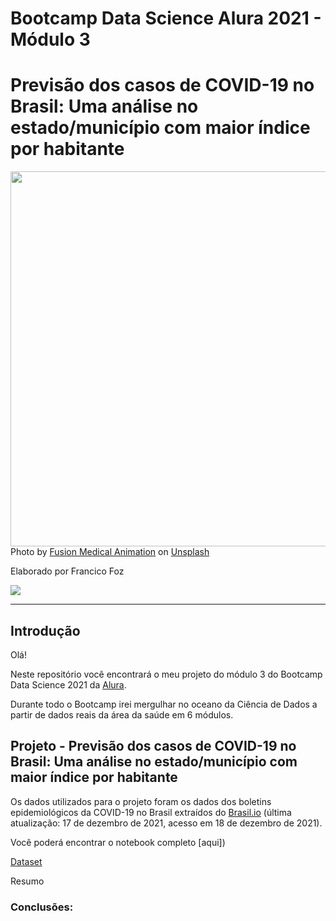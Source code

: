 
# Bootcamp Data Science Alura 2021 - Módulo 3
# Previsão dos casos de COVID-19 no Brasil: Uma análise no estado/município com maior índice por habitante

<img src="https://images.unsplash.com/flagged/photo-1584036561584-b03c19da874c?ixlib=rb-1.2.1&ixid=MnwxMjA3fDB8MHxwaG90by1wYWdlfHx8fGVufDB8fHx8&auto=format&fit=crop&w=1332&q=80" height="600" width="1000"></a>  
Photo by <a href="https://unsplash.com/@fusion_medical_animation">
Fusion Medical Animation</a> on <a href="https://images.unsplash.com/flagged/photo-1584036561584-b03c19da874c?ixlib=rb-1.2.1&ixid=MnwxMjA3fDB8MHxwaG90by1wYWdlfHx8fGVufDB8fHx8&auto=format&fit=crop&w=1332&q=80">Unsplash</a>
  


Elaborado por Francico Foz

<a href="https://img.shields.io/badge/author-gustavolq-blue.svg)](https://www.linkedin.com/in/francisco-tadeu-foz/" target="_blank"><img src="https://img.shields.io/badge/-LinkedIn-%230077B5?style=for-the-badge&logo=linkedin&logoColor=white" target="_blank"></a>  

---

## Introdução

Olá! 

Neste repositório você encontrará o meu projeto do módulo 3 do Bootcamp Data Science 2021 da [Alura](https://www.alura.com.br/).

Durante todo o Bootcamp irei mergulhar no oceano da Ciência de Dados a partir de dados reais da área da saúde em 6 módulos.



## Projeto  - Previsão dos casos de COVID-19 no Brasil: Uma análise no estado/município com maior índice por habitante

Os dados utilizados para o projeto foram os dados dos boletins epidemiológicos da COVID-19 no Brasil extraídos do [Brasil.io](https://brasil.io/dataset/covid19/) (última atualização: 17 de dezembro de 2021, acesso em 18 de dezembro de 2021).


Você poderá encontrar o notebook completo [aqui])

[Dataset](https://drive.google.com/file/d/1cosY6p83n_88hJv9I51oQjcS_I1z0Utw/view?usp=sharing)

Resumo


   
### **Conclusões:**


